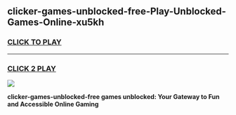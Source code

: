 
## clicker-games-unblocked-free-Play-Unblocked-Games-Online-xu5kh
<h3>
<a href="https://premium76.site?title=clicker-games-unblocked-free&ref=25A">CLICK TO PLAY</a></h3>
<hr>

<h3>
<a href="https://premium76.site?title=clicker-games-unblocked-free&ref=25A">CLICK 2 PLAY</a>
  
</h3>

<a href="https://premium76.site?title=clicker-games-unblocked-free&ref=25A"><img src="https://clearcache.store/games.png"></a>


**clicker-games-unblocked-free games unblocked: Your Gateway to Fun and Accessible Online Gaming**
